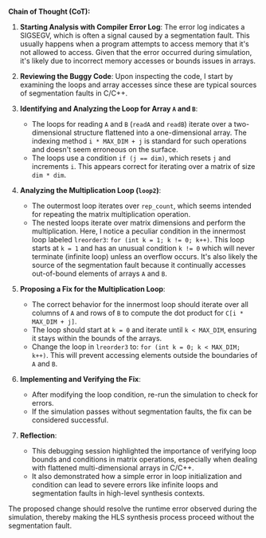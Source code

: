 **Chain of Thought (CoT):**

1. **Starting Analysis with Compiler Error Log**:
   The error log indicates a SIGSEGV, which is often a signal caused by a segmentation fault. This usually happens when a program attempts to access memory that it's not allowed to access. Given that the error occurred during simulation, it's likely due to incorrect memory accesses or bounds issues in arrays.

2. **Reviewing the Buggy Code**:
   Upon inspecting the code, I start by examining the loops and array accesses since these are typical sources of segmentation faults in C/C++.

3. **Identifying and Analyzing the Loop for Array `A` and `B`**:
   - The loops for reading `A` and `B` (`readA` and `readB`) iterate over a two-dimensional structure flattened into a one-dimensional array. The indexing method `i * MAX_DIM + j` is standard for such operations and doesn't seem erroneous on the surface.
   - The loops use a condition `if (j == dim)`, which resets `j` and increments `i`. This appears correct for iterating over a matrix of size `dim * dim`.

4. **Analyzing the Multiplication Loop (`loop2`)**:
   - The outermost loop iterates over `rep_count`, which seems intended for repeating the matrix multiplication operation.
   - The nested loops iterate over matrix dimensions and perform the multiplication. Here, I notice a peculiar condition in the innermost loop labeled `lreorder3`: `for (int k = 1; k != 0; k++)`. This loop starts at `k = 1` and has an unusual condition `k != 0` which will never terminate (infinite loop) unless an overflow occurs. It's also likely the source of the segmentation fault because it continually accesses out-of-bound elements of arrays `A` and `B`.

5. **Proposing a Fix for the Multiplication Loop**:
   - The correct behavior for the innermost loop should iterate over all columns of `A` and rows of `B` to compute the dot product for `C[i * MAX_DIM + j]`.
   - The loop should start at `k = 0` and iterate until `k < MAX_DIM`, ensuring it stays within the bounds of the arrays.
   - Change the loop in `lreorder3` to: `for (int k = 0; k < MAX_DIM; k++)`. This will prevent accessing elements outside the boundaries of `A` and `B`.

6. **Implementing and Verifying the Fix**:
   - After modifying the loop condition, re-run the simulation to check for errors.
   - If the simulation passes without segmentation faults, the fix can be considered successful.

7. **Reflection**:
   - This debugging session highlighted the importance of verifying loop bounds and conditions in matrix operations, especially when dealing with flattened multi-dimensional arrays in C/C++.
   - It also demonstrated how a simple error in loop initialization and condition can lead to severe errors like infinite loops and segmentation faults in high-level synthesis contexts.

The proposed change should resolve the runtime error observed during the simulation, thereby making the HLS synthesis process proceed without the segmentation fault.